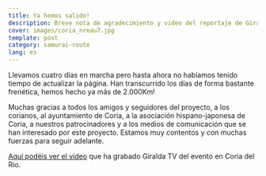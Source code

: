```yaml
---
title: Ya hemos salido!
description: Breve nota de agradecimiento y video del reportaje de Giralda TV
cover: images/coria_nreau7.jpg
template: post
category: samurai-route
lang: es
---
```


Llevamos cuatro días en marcha pero hasta ahora no habíamos tenido tiempo de actualizar la página. Han transcurrido los días de forma bastante frenética, hemos hecho ya más de 2.000Km!

Muchas gracias a todos los amigos y seguidores del proyecto, a los corianos, al ayuntamiento de Coria, a la asociación hispano-japonesa de Coria, a nuestros patrocinadores y a los medios de comunicación que se han interesado por este proyecto. Estamos muy contentos y con muchas fuerzas para seguir adelante.

[Aquí podéis ver el vídeo](http://www.rutasamurai.com/component/option,com_hdflvplayer/Itemid,164/layout,playerlayout/view,player/index.php?option=com_hdflvplayer&Itemid=164&compid=5) que ha grabado Giralda TV del evento en Coria del Rio.
